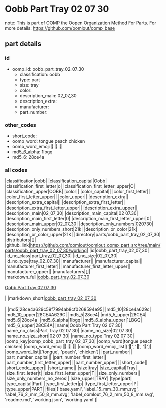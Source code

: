 # Oobb Part Tray 02 07 30  

note: This is part of OOMP the Oopen Organization Method For Parts. For more details: https://github.com/oomlout/oomp_base

##  part details





### id
* oomp_id: oobb_part_tray_02_07_30
  * classification: oobb
  * type: part
  * size: tray
  * color: 
  * description_main: 02_07_30
  * description_extra: 
  * manufacturer: 
  * part_number: 

### other_codes
* short_code: 
* oomp_word: tongue peach chicken
* oomp_word_emoji :tongue: :peach: :chicken:
* md5_6_alpha: 1lbgq
* md5_6: 28ce4a

### all codes 
|classification|oobb|
|classification_capital|Oobb|
|classification_first_letter|o|
|classification_first_letter_upper|O|
|classification_upper|OOBB|
|color||
|color_capital||
|color_first_letter||
|color_first_letter_upper||
|color_upper||
|description_extra||
|description_extra_capital||
|description_extra_first_letter||
|description_extra_first_letter_upper||
|description_extra_upper||
|description_main|02_07_30|
|description_main_capital|02 07.30|
|description_main_first_letter|0|
|description_main_first_letter_upper|0|
|description_main_upper|02_07_30|
|description_only_numbers|020730|
|description_only_numbers_short|21k|
|description_or_color|21k|
|description_or_color_upper|21K|
|directory|parts/oobb_part_tray_02_07_30|
|distributors|[]|
|github_link|https://github.com/oomlout/oomlout_oomp_part_src/tree/main/parts/oobb_part_tray_02_07_30/working|
|id|oobb_part_tray_02_07_30|
|id_no_class|part_tray_02_07_30|
|id_no_size|02_07_30|
|id_no_type|tray_02_07_30|
|manufacturer||
|manufacturer_capital||
|manufacturer_first_letter||
|manufacturer_first_letter_upper||
|manufacturer_upper||
|manufacturers|[]|
|markdown_full|[oobb_part_tray_02_07_30](https://github.com/oomlout/oomlout_oomp_part_src/tree/main/parts/oobb_part_tray_02_07_30/working)<br>[](https://github.com/oomlout/oomlout_oomp_part_src/tree/main/parts/oobb_part_tray_02_07_30/working)<br>[Oobb Part Tray 02 07 30](https://github.com/oomlout/oomlout_oomp_part_src/tree/main/parts/oobb_part_tray_02_07_30/working)<br><br>|
|markdown_short|[oobb_part_tray_02_07_30](https://github.com/oomlout/oomlout_oomp_part_src/tree/main/parts/oobb_part_tray_02_07_30/working)<br><br>|
|md5|28ce4a629c59f7994ab8cf0268594e95|
|md5_10|28ce4a629c|
|md5_10_upper|28CE4A629C|
|md5_5|28ce4|
|md5_5_upper|28CE4|
|md5_6|28ce4a|
|md5_6_alpha|1lbgq|
|md5_6_alpha_upper|1LBGQ|
|md5_6_upper|28CE4A|
|name|Oobb Part Tray 02 07 30|
|name_no_class|Part Tray 02 07 30|
|name_no_size|02 07 30|
|name_no_size_short|02 07 30|
|name_no_type|Tray 02 07 30|
|oomp_key|oomp_oobb_part_tray_02_07_30|
|oomp_word|tongue peach chicken|
|oomp_word_emoji|:tongue: :peach: :chicken:|
|oomp_word_emoji_list|[':tongue:', ':peach:', ':chicken:']|
|oomp_word_list|['tongue', 'peach', 'chicken']|
|part_number||
|part_number_capital||
|part_number_first_letter||
|part_number_first_letter_upper||
|part_number_upper||
|short_code||
|short_code_upper||
|short_name||
|size|tray|
|size_capital|Tray|
|size_first_letter|t|
|size_first_letter_upper|T|
|size_only_numbers||
|size_only_numbers_no_zeros||
|size_upper|TRAY|
|type|part|
|type_capital|Part|
|type_first_letter|p|
|type_first_letter_upper|P|
|type_upper|PART|
|files|['base.yaml', 'label_15_mm_30_mm.svg', 'label_76_2_mm_50_8_mm.svg', 'label_oomlout_76_2_mm_50_8_mm.svg', 'readme.md', 'working.json', 'working.yaml']|
